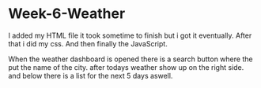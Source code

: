 # Week-6-Weather
I added my HTML file it took sometime to finish but i got it eventually.
After that i did my css.
And then finally the JavaScript. 

When the weather dashboard is opened there is a search button where the put the name of the city.
after todays weather show up on the right side.  
and below there is a list for the next 5 days aswell.
